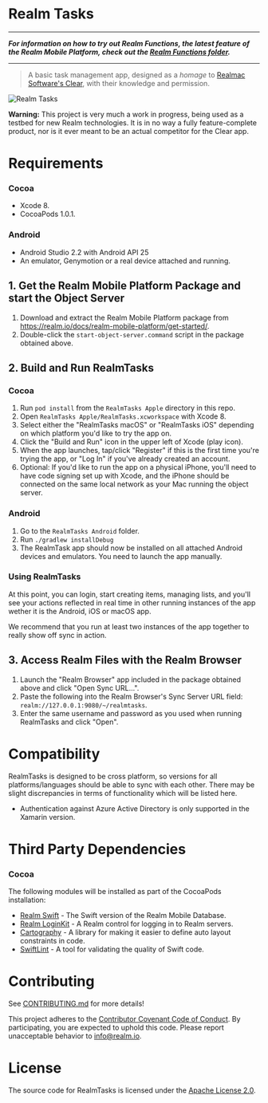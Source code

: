 # Realm Tasks

---

***For information on how to try out Realm Functions, the latest feature of the Realm Mobile Platform, check out the [Realm Functions folder](RealmTasks%20Functions).***

---

> A basic task management app, designed as a *homage* to [Realmac Software's Clear](http://realmacsoftware.com/clear),
with their knowledge and permission.

![Realm Tasks](screenshot.jpg)

**Warning:** This project is very much a work in progress, being used as a testbed for new Realm technologies.
It is in no way a fully feature-complete product, nor is it ever meant to be an actual competitor for the Clear app.

# Requirements

### Cocoa

* Xcode 8.
* CocoaPods 1.0.1.

### Android

* Android Studio 2.2 with Android API 25
* An emulator, Genymotion or a real device attached and running.

## 1. Get the Realm Mobile Platform Package and start the Object Server

1. Download and extract the Realm Mobile Platform package from <https://realm.io/docs/realm-mobile-platform/get-started/>.
2. Double-click the `start-object-server.command` script in the package obtained above.


## 2. Build and Run RealmTasks

### Cocoa

1. Run `pod install` from the `RealmTasks Apple` directory in this repo.
2. Open `RealmTasks Apple/RealmTasks.xcworkspace` with Xcode 8.
3. Select either the "RealmTasks macOS" or "RealmTasks iOS" depending on which platform you'd like to try the app on.
4. Click the "Build and Run" icon in the upper left of Xcode (play icon).
5. When the app launches, tap/click "Register" if this is the first time you're trying the app, or "Log In" if you've
   already created an account.
6. Optional: If you'd like to run the app on a physical iPhone, you'll need to have code signing set up with Xcode, and
   the iPhone should be connected on the same local network as your Mac running the object server.

### Android

1. Go to the `RealmTasks Android` folder.
2. Run `./gradlew installDebug`
3. The RealmTask app should now be installed on all attached Android devices and emulators. You need to launch the app manually.

### Using RealmTasks

At this point, you can login, start creating items, managing lists, and you'll see your actions reflected in real time in other
running instances of the app wether it is the Android, iOS or macOS app.

We recommend that you run at least two instances of the app together to really show off sync in action.


## 3. Access Realm Files with the Realm Browser

1. Launch the "Realm Browser" app included in the package obtained above and click "Open Sync URL...".
2. Paste the following into the Realm Browser's Sync Server URL field: `realm://127.0.0.1:9080/~/realmtasks`.
3. Enter the same username and password as you used when running RealmTasks and click "Open".

# Compatibility

RealmTasks is designed to be cross platform, so versions for all platforms/languages should be able to sync with each other. There may be slight discrepancies in terms of functionality which will be listed here.

- Authentication against Azure Active Directory is only supported in the Xamarin version.

# Third Party Dependencies

### Cocoa

The following modules will be installed as part of the CocoaPods installation:

* [Realm Swift](https://realm.io) - The Swift version of the Realm Mobile Database.
* [Realm LoginKit](https://github.com/realm-demos/realm-loginkit) - A Realm control for logging in to Realm servers.
* [Cartography](https://github.com/robb/Cartography) - A library for making it easier to define auto layout constraints in code.
* [SwiftLint](https://github.com/realm/SwiftLint) - A tool for validating the quality of Swift code.

# Contributing

See [CONTRIBUTING.md](CONTRIBUTING.md) for more details!

This project adheres to the [Contributor Covenant Code of Conduct](https://realm.io/conduct/). By participating, you are expected to uphold this code. Please report unacceptable behavior to [info@realm.io](mailto:info@realm.io).


# License

The source code for RealmTasks is licensed under the [Apache License 2.0](LICENSE).
